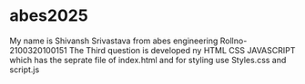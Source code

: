 # abes2025
My name is Shivansh Srivastava from abes engineering Rollno-2100320100151
The Third question is developed ny HTML CSS JAVASCRIPT which has the seprate file of index.html and for styling use Styles.css and script.js
